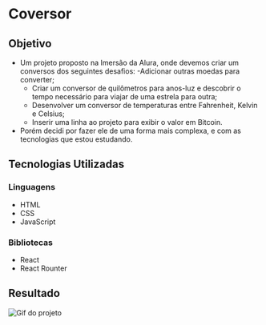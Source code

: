 # Coversor

## Objetivo
- Um projeto proposto na Imersão da Alura, onde devemos criar um conversos dos seguintes desafios:
    -Adicionar outras moedas para converter;
    - Criar um conversor de quilômetros para anos-luz e descobrir o tempo necessário para viajar de uma estrela para outra;
    - Desenvolver um conversor de temperaturas entre Fahrenheit, Kelvin e Celsius;
    - Inserir uma linha ao projeto para exibir o valor em Bitcoin.
- Porém decidi por fazer ele de uma forma mais complexa, e com as tecnologias que estou estudando.

## Tecnologias Utilizadas
### Linguagens
- HTML
- CSS
- JavaScript

### Bibliotecas
- React
- React Rounter

## Resultado
<img src='./src/img/conversor.gif' alt='Gif do projeto'>